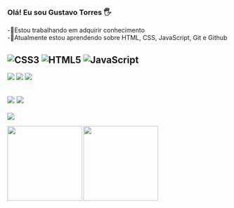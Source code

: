 ### Olá! Eu sou Gustavo Torres 🖐
-🔭Estou trabalhando em adquirir conhecimento<br>
-🌱Atualmente estou aprendendo sobre HTML, CSS, JavaScript, Git e Github 

![CSS3](https://img.shields.io/badge/css3-%231572B6.svg?style=for-the-badge&logo=css3&logoColor=white) ![HTML5](https://img.shields.io/badge/html5-%23E34F26.svg?style=for-the-badge&logo=html5&logoColor=white) ![JavaScript](https://img.shields.io/badge/javascript-%23323330.svg?style=for-the-badge&logo=javascript&logoColor=%23F7DF1E)
---
<a href = "mailto:luizgustavotorres14@gmail.com"><img src="https://img.shields.io/badge/-Gmail-%23333?style=for-the-badge&logo=gmail&logoColor=white" target="_blank"></a>
<a href="https://www.instagram.com/gustavo.trrs/" target="_blank"><img src="https://img.shields.io/badge/-Instagram-%23E4405F?style=for-the-badge&logo=instagram&logoColor=white" target="_blank"></a>
<a href="https://www.linkedin.com/in/luiz-gustavo-torres-gon%C3%A7alves-ba1377259/" target="_blank"><img src="https://img.shields.io/badge/-LinkedIn-%230077B5?style=for-the-badge&logo=linkedin&logoColor=white" target="_blank"></a>

![](https://github-readme-stats.vercel.app/api?username=GustavoTrrs&theme=radical&hide_border=false&include_all_commits=true&count_private=true)
![](https://github-readme-stats.vercel.app/api/top-langs/?username=GustavoTrrs&theme=radical)<br/>
---
[![](https://visitcount.itsvg.in/api?id=GustavoTrrs&icon=5&color=12)](https://visitcount.itsvg.in)

<div align="left">
<img height="170px" src="https://github-readme-stats.vercel.app/api/top-langs/?username=luzin7&layout=compact&langs_count=7&bg_color=0D1117&text_color=C9D1D9&title_color=ffff&icon_color=8957e5&hide_border=true" />
<img align="left" height="170px" src="https://github-readme-stats.vercel.app/api?username=luzin7&show_icons=true&bg_color=0D1117&text_color=C9D1D9&title_color=ffff&icon_color=8957e5&hide_border=true" />
</div

<!-- Proudly created with GPRM ( https://gprm.itsvg.in/ ) -->
